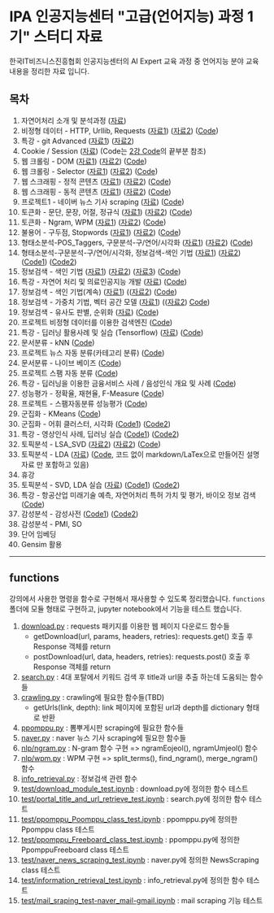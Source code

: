 # IPA 인공지능센터 "고급(언어지능) 과정 1기" 스터디 자료

한국IT비즈니스진흥협회 인공지능센터의 AI Expert 교육 과정 중 언어지능 분야 교육 내용을 정리한 자료 입니다.

## 목차

1. 자연어처리 소개 및 분석과정 ([자료](./documents/01.NLP%20-%20자연어처리%20소개%20및%20분석과정.pdf))
1. 비정형 데이터 - HTTP, Urllib, Requests ([자료1](./documents/02.HTTP%20-%20비정형%20데이터%20-%20HTTP_Urllib_Requests.pdf)) ([자료2](./documents/02.20190305(인공지능%20고급반).html)) ([Code](lecture02-HTTP.ipynb))
1. 특강 - git Advanced ([자료1](./documents/03.오픈소스개발방식_QA통합_git_advanced.pdf)) ([자료2](./documents/03.Git-training-v3.pdf))
1. Cookie / Session ([자료](./documents/04.20190307(인공지능%20고급반)%20-%20cookie_session.html)) (Code는 [2강 Code](lecture02-HTTP.ipynb)의 끝부분 참조)
1. 웹 크롤링 - DOM ([자료1](./documents/05.웹%20크롤링%20-%20DOM.pdf)) ([자료2](./documents/05.20190308(인공지능%20고급반).html)) ([Code](lecture05-DOM.ipynb))
1. 웹 크롤링 - Selector ([자료1](./documents/06.Crawling.pdf)) ([자료2](./documents/06.20190311(인공지능%20고급반).html)) ([Code](lecture06-CSS_Selector_crawling.ipynb))
1. 웹 스크래핑 - 정적 콘텐츠 ([자료1](./documents/07.Scraping.pdf)) ([자료2](./documents/07.20190312(인공지능%20고급반).html)) ([Code](lecture07-scraping.ipynb))
1. 웹 스크래핑 - 동적 콘텐츠 ([자료1](./documents/08.DHTML.pdf)) ([자료2](./documents/08.20190313(인공지능%20고급반).html)) ([Code](lecture08-scraping-DHTML.ipynb))
1. 프로젝트1 - 네이버 뉴스 기사 scraping ([자료](./documents/09.20190314(인공지능%20고급반).html)) ([Code](lecture09-project1-naver_news_scraping.ipynb))
1. 토큰화 - 문단, 문장, 어절, 정규식 ([자료1](./documents/10.Preprocessing1-토큰화-문장_어절.pdf)) ([자료2](./documents/10.20190315(인공지능%20고급반).html)) ([Code](lecture10-NLP개요_KoNLPy_NLTK.ipynb))
1. 토큰화 - Ngram, WPM ([자료1](./documents/11.Preprocessing2-Ngram_WPM.pdf)) ([자료2](./documents/11.20190318(인공지능%20고급반).html)) ([Code](lecture11-NLTK_Text-Ngram-WPM-EmpiricalLaw.ipynb))
1. 불용어 - 구두점, Stopwords ([자료1](./documents/12.Normalization-불용어-Punctuation_stopwords.pdf)) ([자료2](./documents/12.20190319(인공지능%20고급반).html)) ([Code](lecture12-Text_Normalization.ipynb))
1. 형태소분석-POS_Taggers, 구문분석-구/연어/시각화 ([자료1](./documents/13.POS-Parse_Tree.pdf)) ([자료2](./documents/13.20190320(인공지능%20고급반).html)) ([Code](lecture13-형태소분석_POS_Taggers-구문분석_구_연어_시각화.ipynb))
1. 형태소분석-구문분석-구/연어/시각화, 정보검색-색인 기법 ([자료1](./documents/14.20190321(인공지능%20고급반).html)) ([자료2](./documents/14.Introduction_to_Information_Retrieval.pdf)) ([Code1](lecture14-1-parser_wordcloud.ipynb)) ([Code2](lecture14-2-정보검색_색인기법.ipynb))
1. 정보검색 - 색인 기법 ([자료1](./documents/15-1.Search_Engine_Architecture.pdf)) ([자료2](./documents/15-2.Crawler_and_Text_Analysis.pdf)) ([자료3](./documents/15.20190322(인공지능%20고급반).html)) ([Code](lecture15-정보검색_색인기법(계속).ipynb))
1. 특강 - 자연어 처리 및 의료인공지능 개발 ([자료](./documents/16.특강-자연어_처리_및_의료인공지능_개발.pdf)) ([Code](lecture16-특강-자연어_처리_및_의료인공지능_개발.ipynb))
1. 정보검색 - 색인 기법(계속) ([자료1](./documents/17.Inverted_Index.pdf)) (([자료2](./documents/17.20190326(인공지능%20고급반).html)) ([Code](lecture17-정보검색_색인기법(계속).ipynb))
1. 정보검색 - 가중치 기법, 벡터 공간 모델 ([자료1](./documents/18.Boolean_and_Vector_Space_model.pdf)) (([자료2](./documents/18.20190327(인공지능%20고급반).html)) [Code](lecture18-정보검색-벡터공간모델.ipynb))
1. 정보검색 - 유사도 판별, 순위화 ([자료](./documents/19.20190328(인공지능%20고급반).html)) ([Code](lecture19-정보검색-유사도판별-순위화.ipynb))
1. 프로젝트 비정형 데이터를 이용한 검색엔진 ([Code](lecture20-project2-Information_Retrieval_System.ipynb))
1. 특강 - 딥러닝 활용사례 및 실습 (Tensorflow) ([자료](./documents/21.인공지능특강_190401.pdf)) ([Code](lecture21-tensorflow_keras.ipynb))
1. 문서분류 - kNN ([Code](lecture22-classification_statistical_probabilistic.ipynb))
1. 프로젝트 뉴스 자동 분류(카테고리 분류) ([Code](lecture23-project3-Information_Retrieval-KNN_category_classification.ipynb))
1. 문서분류 - 나이브 베이즈 ([Code](lecture24-Naive_Bayes_Classification.ipynb))
1. 프로젝트 스팸 자동 분류 ([Code](lecture25-project4-spam-mail_classification.ipynb))
1. 특강 - 딥러닝을 이용한 금융서비스 사례 / 음성인식 개요 및 사례 ([Code](lecture26-특강-금융_모델링_Use_Case-Fraud_Detection.ipynb))
1. 성능평가 - 정확율, 재현율, F-Measure ([Code](lecture27-Evaluation-정확도_재현율_F-Measure.ipynb))
1. 프로젝트 - 스팸자동분류 성능평가 ([Code](lecture28-project5-뉴스기사분류_성능평가.ipynb))
1. 군집화 - KMeans ([Code](lecture29-군집화_KMeans.ipynb))
1. 군집화 - 어휘 클러스터, 시각화 ([Code1](lecture30-군집화-어휘_클러스터_시각화(29강_포함).ipynb)) ([Code2](lecture30-project6-뉴스데이터_클러스터_시각화.ipynb))
1. 특강 - 영상인식 사례, 딥러닝 실습 ([Code1](lecture31-케라스_창시자에게_배우는_딥러닝-2.1-a-first-look-at-a-neural-network.ipynb)) ([Code2](lecture31-케라스_창시자에게_배우는_딥러닝-5.1-introduction-to-convnets.ipynb))
1. 토픽분석 - LSA_SVD ([자료2](./documents/32.Latent_Semantic_Indexing.pdf)) ([자료2](./documents/32.20190416(인공지능%20고급반).html)) ([Code](lecture32-토픽분석_LSA(Latent_Semantic_Analysis)-SVD(Singular_Value_Decomposition).ipynb))
1. 토픽분석 - LDA ([자료](./documents/33.LDA.pdf)) ([Code](lecture33-토픽분석-LDA(Latent_Dirichlet_Allocation).ipynb), 코드 없이 markdown/LaTex으로 만들어진 설명자료 만 포함하고 있음)
1. 휴강
1. 토픽분석 - SVD, LDA 실습 ([자료](./documents/35.20190419(인공지능%20고급반).html)) ([Code1](lecture35-토픽분석_SVD_Exam.ipynb)) ([Code2](lecture35-LDA_Exam.ipynb))
1. 특강 - 항공산업 미래기술 예측, 자연어처리 특허 가치 및 평가, 바이오 정보 검색 ([Code](lecture36-특강-자연어처리_사례-4차산업혁명_키워드-KISTI_기술기회분석.ipynb))
1. 감성분석 - 감성사전 ([Code1](lecture37-LDA_Exam_뉴스기사.ipynb)) ([Code2](lecture37-Sentiment_Analysis.ipynb))
1. 감성분석 - PMI, SO
1. 단어 임베딩
1. Gensim 활용

---

## functions

강의에서 사용한 명령을 함수로 구현해서 재사용할 수 있도록 정리했습니다.
`functions` 폴더에 모듈 형태로 구현하고,
jupyter notebook에서 기능을 테스트 했습니다.

1. [download.py](./functions/download.py) : requests 패키지를 이용한 웹 페이지 다운로드 함수들
    - getDownload(url, params, headers, retries): requests.get() 호출 후 Response 객체를 return
    - postDownload(url, data, headers, retries): requests.post() 호출 후 Response 객체를 return
2. [search.py](./functions/search.py) : 4대 포탈에서 키워드 검색 후 title과 url을 추출 하는데 도움되는 함수들
3. [crawling.py](./functions/crawling.py) : crawling에 필요한 함수들(TBD)
    - getUrls(link, depth): link 페이지에 포함된 url과 depth를 dictionary 형태로 반환
4. [ppomppu.py](./functions/ppomppu.py) : 뽐뿌게시판 scraping에 필요한 함수들
5. [naver.py](./functions/naver.py) : naver 뉴스 기사 scraping에 필요한 함수들
6. [nlp/ngram.py](./functions/nlp/ngram.py) : N-gram 함수 구현 => ngramEojeol(), ngramUmjeol() 함수
7. [nlp/wpm.py](./functions/nlp/wpm.py) : WPM 구현 => split_terms(), find_ngram(), merge_ngram() 함수
8. [info_retrieval.py](./functions/info_retrieval.py) : 정보검색 관련 함수
9. [test/download_module_test.ipynb](./test/download_module_test.ipynb) : download.py에 정의한 함수 테스트
10. [test/portal_title_and_url_retrieve_test.ipynb](./test/download_module_test.ipynb) : search.py에 정의한 함수 테스트
11. [test/ppomppu_Poomppu_class_test.ipynb](./test/ppomppu_Poomppu_class_test.ipynb) : ppomppu.py에 정의한 Ppomppu class 테스트
12. [test/ppomppu_Freeboard_class_test.ipynb](./test/ppomppu_Freeboard_class_test.ipynb) : ppomppu.py에 정의한 PpomppuFreeboard class 테스트
13. [test/naver_news_scraping_test.ipynb](./test/naver_news_scraping_test.ipynb) : naver.py에 정의한 NewsScraping class 테스트
14. [test/information_retrieval_test.ipynb](./test/information_retrieval_test.ipynb) : info_retrieval.py에 정의한 함수 테스트
15. [test/mail_sraping_test-naver_mail-gmail.ipynb](./test/mail_sraping_test-naver_mail-gmail.ipynb) : mail scraping 기능 테스트
